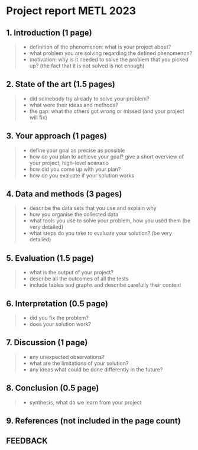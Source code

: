 
# Project report METL 2023


## 1. Introduction (1 page)

> - definition of the phenomenon: what is your project about?
> - what problem you are solving regarding the defined phenomenon?
> - motivation: why is it needed to solve the problem that you picked up? (the fact that it is not solved is not enough)  


## 2. State of the art (1.5 pages)

> - did somebody try already to solve your problem? 
> - what were their ideas and methods?
> - the gap: what the others got wrong or missed (and your project will fix)


## 3. Your approach (1 pages)

> - define your goal as precise as possible
> - how do you plan to achieve your goal? give a short overview of your project, high-level scenario
> - how did you come up with your plan?  
> - how do you evaluate if your solution works


## 4. Data and methods (3 pages)

> - describe the data sets that you use and explain why 
> - how you organise the collected data
> - what tools you use to solve your problem, how you used them (be very detailed)
> - what steps do you take to evaluate your solution? (be very detailed)


## 5. Evaluation (1.5 page)

> - what is the output of your project?
> - describe all the outcomes of all the tests 
> - include tables and graphs and describe carefully their content


## 6. Interpretation (0.5 page)

> - did you fix the problem? 
> - does your solution work? 


## 7. Discussion (1 page)

> - any unexpected observations?
> - what are the limitations of your solution? 
> - any ideas what could be done differently in the future? 


## 8. Conclusion (0.5 page)

> - synthesis, what do we learn from your project


## 9. References (not included in the page count)


## FEEDBACK 

